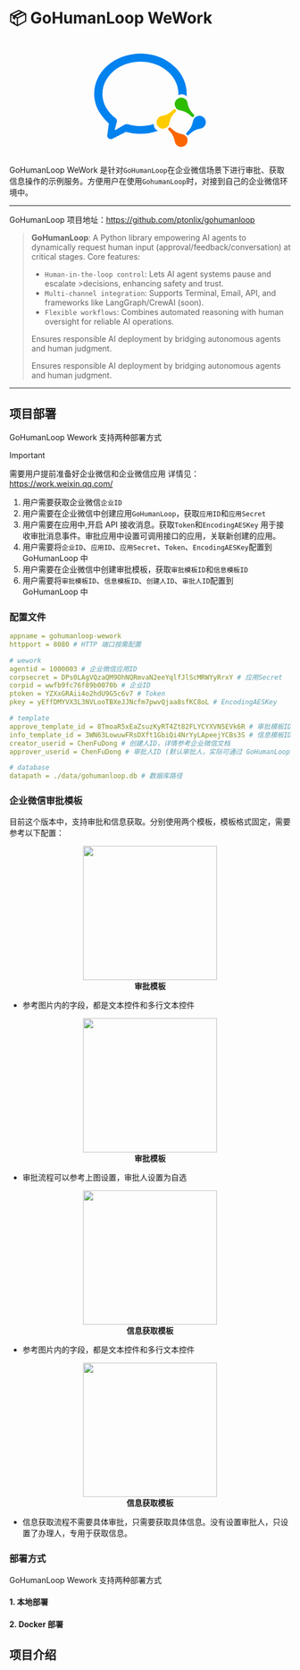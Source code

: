 # 📦 GoHumanLoop WeWork

<div align="center">
<svg t="1750737000520" class="icon" viewBox="0 0 1024 1024" version="1.1" xmlns="http://www.w3.org/2000/svg" p-id="1550" width="200" height="200"><path d="M683.17696 765.12a14.144 14.144 0 0 0 1.792 21.568c30.656 28.736 50.432 67.2 55.872 108.928a59.072 59.072 0 1 0 63.168-74.24 181.376 181.376 0 0 1-100.8-56.192 14.144 14.144 0 0 0-20.032-0.064z" fill="#FB6500" p-id="1551"></path><path d="M922.92096 671.616a58.624 58.624 0 0 0-16.96 35.52 181.12 181.12 0 0 1-56.064 100.928 14.144 14.144 0 1 0 21.504 18.048 181.12 181.12 0 0 1 108.928-55.872 59.072 59.072 0 1 0-57.28-98.688h-0.128z" fill="#0082EF" p-id="1552"></path><path d="M756.58496 505.088a59.072 59.072 0 0 0 35.584 100.416 181.12 181.12 0 0 1 100.928 56.064 14.144 14.144 0 1 0 18.048-21.504 181.44 181.44 0 0 1-55.872-108.928 59.072 59.072 0 0 0-98.688-26.048z" fill="#2DBC00" p-id="1553"></path><path d="M727.59296 597.376l-1.088 1.024a180.928 180.928 0 0 1-110.464 57.792 58.688 58.688 0 0 0-26.176 98.624 59.072 59.072 0 0 0 100.416-35.584 181.76 181.76 0 0 1 56.192-100.928 14.08 14.08 0 1 0-18.88-20.928z" fill="#FFCC00" p-id="1554"></path><path d="M370.79296 87.68c-105.856 11.648-201.856 56.896-270.848 127.616a359.488 359.488 0 0 0-66.112 92.992 323.84 323.84 0 0 0 22.784 327.04c18.752 28.288 49.472 63.616 77.632 88.768l-12.736 100.032-1.408 4.288c-0.384 1.216-0.384 2.624-0.512 3.904l-0.384 3.2 0.384 3.2a32.128 32.128 0 0 0 48.448 24.96h0.512l1.92-1.408 30.4-15.232 90.688-45.632a469.12 469.12 0 0 0 132.608 18.24 476.096 476.096 0 0 0 162.624-28.288 58.88 58.88 0 0 1-40.128-61.696 400.192 400.192 0 0 1-167.232 16.64l-8.96-1.344a399.296 399.296 0 0 1-60.096-12.544 41.28 41.28 0 0 0-32.192 3.328l-2.496 1.216-74.624 43.84-3.2 1.92c-1.792 1.088-2.624 1.408-3.52 1.408a5.184 5.184 0 0 1-4.8-5.312l2.816-11.52 3.328-12.544 5.312-20.672 6.208-22.976a31.296 31.296 0 0 0-11.328-34.816 327.36 327.36 0 0 1-75.328-78.464 255.296 255.296 0 0 1-18.304-257.664c13.44-26.88 31.104-51.776 53.056-74.24 56.576-58.368 136.128-95.488 224.192-105.024a421.312 421.312 0 0 1 91.584 0c87.488 10.048 166.72 47.744 222.912 105.728 21.76 22.464 39.424 47.744 52.48 74.624 17.472 35.712 26.368 73.536 26.368 112.256 0 4.096-0.384 8.128-0.512 12.032a58.944 58.944 0 0 1 72.512 8.512l2.624 3.2a322.176 322.176 0 0 0-32.192-167.616 361.728 361.728 0 0 0-65.408-92.992 443.648 443.648 0 0 0-269.76-128.512 491.52 491.52 0 0 0-109.312-0.448z" fill="#0082EF" p-id="1555"></path></svg>
</div>

GoHumanLoop WeWork 是针对`GoHumanLoop`在企业微信场景下进行审批、获取信息操作的示例服务。方便用户在使用`GohumanLoop`时，对接到自己的企业微信环境中。

---

GoHumanLoop 项目地址：https://github.com/ptonlix/gohumanloop

> **GoHumanLoop**: A Python library empowering AI agents to dynamically request human input (approval/feedback/conversation) at critical stages. Core features:
>
> - `Human-in-the-loop control`: Lets AI agent systems pause and escalate >decisions, enhancing safety and trust.
> - `Multi-channel integration`: Supports Terminal, Email, API, and frameworks like LangGraph/CrewAI (soon).
> - `Flexible workflows`: Combines automated reasoning with human oversight for reliable AI operations.
>
> Ensures responsible AI deployment by bridging autonomous agents and human judgment.
>
> Ensures responsible AI deployment by bridging autonomous agents and human judgment.

---

## 项目部署

GoHumanLoop Wework 支持两种部署方式

> [!IMPORTANT]
> 需要用户提前准备好企业微信和企业微信应用
> 详情见：https://work.weixin.qq.com/
>
> 1. 用户需要获取企业微信`企业ID`
> 2. 用户需要在企业微信中创建应用`GoHumanLoop`，获取`应用ID`和`应用Secret`
> 3. 用户需要在应用中,开启 API 接收消息。获取`Token`和`EncodingAESKey` 用于接收审批消息事件。审批应用中设置可调用接口的应用，关联新创建的应用。
> 4. 用户需要将`企业ID`、`应用ID`、`应用Secret`、`Token`、`EncodingAESKey`配置到 GoHumanLoop 中
> 5. 用户需要在企业微信中创建审批模板，获取`审批模板ID`和`信息模板ID`
> 6. 用户需要将`审批模板ID`、`信息模板ID`、`创建人ID`、`审批人ID`配置到 GoHumanLoop 中

### 配置文件

```yaml
appname = gohumanloop-wework
httpport = 8080 # HTTP 端口按需配置

# wework
agentid = 1000003 # 企业微信应用ID
corpsecret = DPs0LAgVQzaQM9OhNQRmvaN2eeYqlfJlScMRWYyRrxY # 应用Secret
corpid = wwfb9fc76f89b0070b # 企业ID
ptoken = YZXxGRAii4o2hdU9G5c6v7 # Token
pkey = yEffDMYVX3L3NVLooTBXeJJNcfm7pwvQjaa8sfKC8oL # EncodingAESKey

# template
approve_template_id = 8TmoaR5xEaZsuzKyRT4Zt82FLYCYXVN5EVk6R # 审批模板ID
info_template_id = 3WN63LowuwFRsDXft1GbiQi4NrYyLApeejYCBs3S # 信息模板ID
creator_userid = ChenFuDong # 创建人ID，详情参考企业微信文档
approver_userid = ChenFuDong # 审批人ID (默认审批人，实际可通过 GoHumanLoop Metadata数据指定)

# database
datapath = ./data/gohumanloop.db # 数据库路径
```

### 企业微信审批模板

目前这个版本中，支持审批和信息获取。分别使用两个模板，模板格式固定，需要参考以下配置：

<div align="center">
	<img height=240 src="http://cdn.oyster-iot.cloud/202506241753570.png"><br>
    <b face="雅黑">审批模板</b>
</div>

- 参考图片内的字段，都是文本控件和多行文本控件

<div align="center">
	<img height=240 src="http://cdn.oyster-iot.cloud/202506241756802.png"><br>
    <b face="雅黑">审批模板</b>
</div>

- 审批流程可以参考上图设置，审批人设置为自选

<div align="center">
	<img height=240 src="http://cdn.oyster-iot.cloud/202506241800810.png"><br>
    <b face="雅黑">信息获取模板</b>
</div>

- 参考图片内的字段，都是文本控件和多行文本控件

<div align="center">
	<img height=240 src="http://cdn.oyster-iot.cloud/202506242226055.png"><br>
    <b face="雅黑">信息获取模板</b>
</div>

- 信息获取流程不需要具体审批，只需要获取具体信息。没有设置审批人，只设置了办理人，专用于获取信息。

### 部署方式

GoHumanLoop Wework 支持两种部署方式

#### 1. 本地部署

#### 2. Docker 部署

## 项目介绍
